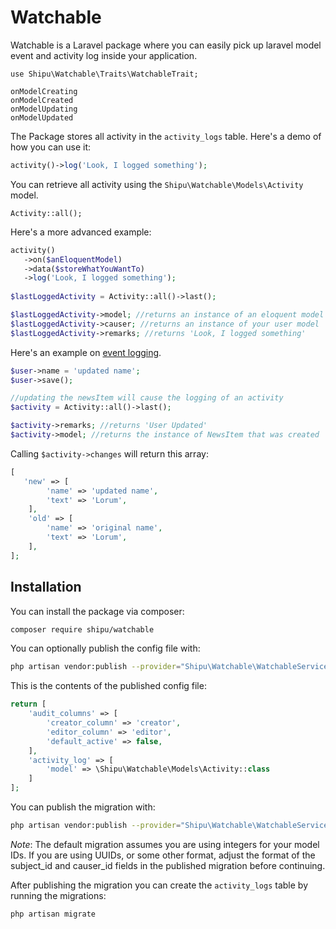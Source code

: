 # Watchable
Watchable is a Laravel package where you can easily pick up laravel model event and activity log inside your application. 

```
use Shipu\Watchable\Traits\WatchableTrait;
```

```
onModelCreating
onModelCreated
onModelUpdating
onModelUpdated
```


The Package stores all activity in the `activity_logs` table.
Here's a demo of how you can use it:
```php
activity()->log('Look, I logged something');
```
You can retrieve all activity using the `Shipu\Watchable\Models\Activity` model.
```
Activity::all();
```
Here's a more advanced example:
```php
activity()
   ->on($anEloquentModel)
   ->data($storeWhatYouWantTo)
   ->log('Look, I logged something');
   
$lastLoggedActivity = Activity::all()->last();

$lastLoggedActivity->model; //returns an instance of an eloquent model
$lastLoggedActivity->causer; //returns an instance of your user model
$lastLoggedActivity->remarks; //returns 'Look, I logged something'
```
Here's an example on [event logging](https://docs.spatie.be/laravel-activitylog/v2/advanced-usage/logging-model-events).

```php
$user->name = 'updated name';
$user->save();

//updating the newsItem will cause the logging of an activity
$activity = Activity::all()->last();

$activity->remarks; //returns 'User Updated'
$activity->model; //returns the instance of NewsItem that was created
```

Calling `$activity->changes` will return this array:

```php
[
   'new' => [
        'name' => 'updated name',
        'text' => 'Lorum',
    ],
    'old' => [
        'name' => 'original name',
        'text' => 'Lorum',
    ],
];
```

## Installation

You can install the package via composer:
``` bash
composer require shipu/watchable
```
You can optionally publish the config file with:
```bash
php artisan vendor:publish --provider="Shipu\Watchable\WatchableServiceProvider" --tag="shipu-watchable-config"
```
This is the contents of the published config file:
```php
return [
    'audit_columns' => [
        'creator_column' => 'creator',
        'editor_column' => 'editor',
        'default_active' => false,
    ],
    'activity_log' => [
        'model' => \Shipu\Watchable\Models\Activity::class
    ]
];
```

You can publish the migration with:
```bash
php artisan vendor:publish --provider="Shipu\Watchable\WatchableServiceProvider" --tag="shipu-watchable-migrations"
```
*Note*: The default migration assumes you are using integers for your model IDs. If you are using UUIDs, or some other format, adjust the format of the subject_id and causer_id fields in the published migration before continuing.

After publishing the migration you can create the `activity_logs` table by running the migrations:
```bash
php artisan migrate
```